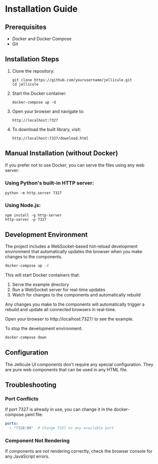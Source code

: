 # Installation Guide

## Prerequisites
- Docker and Docker Compose
- Git

## Installation Steps
1. Clone the repository:
   ```
   git clone https://github.com/yourusername/jellicule.git
   cd jellicule
   ```

2. Start the Docker container:
   ```
   docker-compose up -d
   ```

3. Open your browser and navigate to:
   ```
   http://localhost:7327
   ```

4. To download the built library, visit:
   ```
   http://localhost:7327/download.html
   ```

## Manual Installation (without Docker)

If you prefer not to use Docker, you can serve the files using any web server:

### Using Python's built-in HTTP server:
```
python -m http.server 7327
```

### Using Node.js:
```
npm install -g http-server
http-server -p 7327
```

## Development Environment

The project includes a WebSocket-based hot-reload development environment that automatically updates the browser when you make changes to the components.

```bash
docker-compose up -d
```

This will start Docker containers that:
1. Serve the example directory
2. Run a WebSocket server for real-time updates
3. Watch for changes to the components and automatically rebuild

Any changes you make to the components will automatically trigger a rebuild and update all connected browsers in real-time.

Open your browser to http://localhost:7327/ to see the example.

To stop the development environment:
```bash
docker-compose down
```

## Configuration
The Jellicule UI components don't require any special configuration. They are pure web components that can be used in any HTML file.

## Troubleshooting

### Port Conflicts
If port 7327 is already in use, you can change it in the docker-compose.yaml file:

```yaml
ports:
  - "7328:80"  # Change 7327 to any available port
```

### Component Not Rendering
If components are not rendering correctly, check the browser console for any JavaScript errors.
